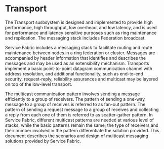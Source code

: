# Transport

The Transport susbsystem is designed and implemented to provide high performance, high throughput, low overhead, and low latency, and is used for performance and latency sensitive purposes such as ring maintenance and replication.  The messaging stack includes Federation broadcast. 

Service Fabric includes a messaging stack to facilitate routing and route maintenance between nodes in a ring federation or cluster. Messages are accompanied by header information that identifies and describes the messages and may be used as an extensibility mechanism. Transports implement a basic point-to-point datagram communication channel with address resolution, and additional functionality, such as end-to-end security, request-reply, reliability assurances and multicast may be layered on top of the low-level transport.  

The multicast communication pattern involves sending a message efficiently to a group of receivers. The pattern of sending a one-way message to a group of receives is referred to as fan-out pattern. The pattern of sending a request message to a group of receives and collecting a reply from each one of them is referred to as scatter-gather pattern.  In Service Fabric, different multicast patterns are needed at various level of stacks, while the basic patterns remain the same; the type of receivers and their number involved in the pattern differentiate the solution provided. This document describes the scenarios and design of multicast messaging solutions provided by Service Fabric. 
